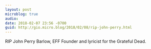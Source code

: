 ```yaml
---
layout: post
microblog: true
audio: 
date: 2018-02-07 23:56 -0700
guid: http://gio.micro.blog/2018/02/08/rip-john-perry.html
---
```

RIP John Perry Barlow, EFF Founder and lyricist for the Grateful Dead.
